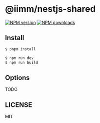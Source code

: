 # @iimm/nestjs-shared

[![NPM version](https://img.shields.io/npm/v/@iimm/nestjs-shared.svg?style=flat)](https://npmjs.org/package/@iimm/nestjs-shared)
[![NPM downloads](http://img.shields.io/npm/dm/@iimm/nestjs-shared.svg?style=flat)](https://npmjs.org/package/@iimm/nestjs-shared)

## Install

```bash
$ pnpm install
```

```bash
$ npm run dev
$ npm run build
```

## Options

TODO

## LICENSE

MIT
